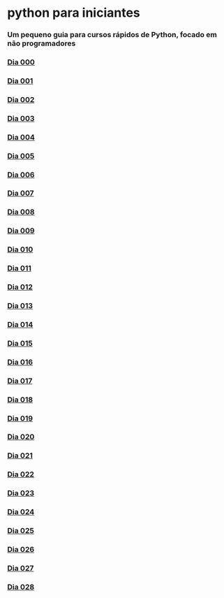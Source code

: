 # python para iniciantes
### Um pequeno guia para cursos rápidos de Python, focado em não programadores

### [Dia 000](/dia_001.md)
### [Dia 001](/dia_002.md)
### [Dia 002](/dia_003.md)
### [Dia 003](/dia_003.md)
### [Dia 004](/dia_004.md)
### [Dia 005](/dia_005.md)
### [Dia 006](/dia_006.md)
### [Dia 007](/dia_007.md)
### [Dia 008](/dia_008.md)
### [Dia 009](/dia_009.md)
### [Dia 010](/dia_010.md)
### [Dia 011](/dia_011.md)
### [Dia 012](/dia_012.md)
### [Dia 013](/dia_013.md)
### [Dia 014](/dia_014.md)
### [Dia 015](/dia_015.md)
### [Dia 016](/dia_016.md)
### [Dia 017](/dia_017.md)
### [Dia 018](/dia_018.md)
### [Dia 019](/dia_019.md)
### [Dia 020](/dia_020.md)
### [Dia 021](/dia_021.md)
### [Dia 022](/dia_022.md)
### [Dia 023](/dia_023.md)
### [Dia 024](/dia_024.md)
### [Dia 025](/dia_025.md)
### [Dia 026](/dia_026.md)
### [Dia 027](/dia_027.md)
### [Dia 028](/dia_028.md)
